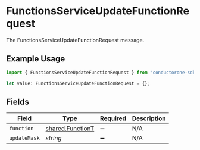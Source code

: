 # FunctionsServiceUpdateFunctionRequest

The FunctionsServiceUpdateFunctionRequest message.

## Example Usage

```typescript
import { FunctionsServiceUpdateFunctionRequest } from "conductorone-sdk-typescript/sdk/models/shared";

let value: FunctionsServiceUpdateFunctionRequest = {};
```

## Fields

| Field                                                       | Type                                                        | Required                                                    | Description                                                 |
| ----------------------------------------------------------- | ----------------------------------------------------------- | ----------------------------------------------------------- | ----------------------------------------------------------- |
| `function`                                                  | [shared.FunctionT](../../../sdk/models/shared/functiont.md) | :heavy_minus_sign:                                          | N/A                                                         |
| `updateMask`                                                | *string*                                                    | :heavy_minus_sign:                                          | N/A                                                         |